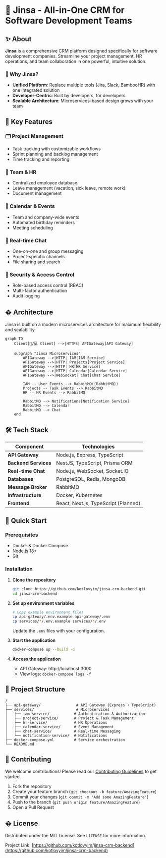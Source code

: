 # 🚀 Jinsa - All-in-One CRM for Software Development Teams

## ✨ About

**Jinsa** is a comprehensive CRM platform designed specifically for software development companies. Streamline your project management, HR operations, and team collaboration in one powerful, intuitive solution.

### 🌟 Why Jinsa?
- **Unified Platform**: Replace multiple tools (Jira, Slack, BambooHR) with one integrated solution
- **Developer-Centric**: Built by developers, for developers
- **Scalable Architecture**: Microservices-based design grows with your team

## 🎯 Key Features

### 🗂️ Project Management
- Task tracking with customizable workflows
- Sprint planning and backlog management
- Time tracking and reporting

### 👥 Team & HR
- Centralized employee database
- Leave management (vacation, sick leave, remote work)
- Document management

### 📅 Calendar & Events
- Team and company-wide events
- Automated birthday reminders
- Meeting scheduling

### 💬 Real-time Chat
- One-on-one and group messaging
- Project-specific channels
- File sharing and search

### 🔐 Security & Access Control
- Role-based access control (RBAC)
- Multi-factor authentication
- Audit logging

## �️ Architecture

Jinsa is built on a modern microservices architecture for maximum flexibility and scalability.

```mermaid
graph TD
    Client[📱/💻 Client] -->|HTTPS| APIGateway[API Gateway]
    
    subgraph "Jinsa Microservices"
        APIGateway -->|HTTP| IAM[IAM Service]
        APIGateway -->|HTTP| Projects[Project Service]
        APIGateway -->|HTTP| HR[HR Service]
        APIGateway -->|HTTP| Calendar[Calendar Service]
        APIGateway -->|WebSocket| Chat[Chat Service]
        
        IAM -- User Events --> RabbitMQ((RabbitMQ))
        Projects -- Task Events --> RabbitMQ
        HR -- HR Events --> RabbitMQ
        
        RabbitMQ --> Notifications[Notification Service]
        RabbitMQ --> Calendar
        RabbitMQ --> Chat
    end
```

## 🛠️ Tech Stack

| Component               | Technologies                                |
|-------------------------|---------------------------------------------|
| **API Gateway**        | Node.js, Express, TypeScript                |
| **Backend Services**   | NestJS, TypeScript, Prisma ORM              |
| **Real-time Chat**     | Node.js, WebSocket, Socket.IO               |
| **Databases**         | PostgreSQL, Redis, MongoDB                  |
| **Message Broker**    | RabbitMQ                                   |
| **Infrastructure**    | Docker, Kubernetes                         |
| **Frontend**          | React, Next.js, TypeScript (Planned)       |

## 🚀 Quick Start

### Prerequisites
- Docker & Docker Compose
- Node.js 18+
- Git

### Installation

1. **Clone the repository**
   ```bash
   git clone https://github.com/kotlovyim/jinsa-crm-backend.git
   cd jinsa-crm-backend
   ```

2. **Set up environment variables**
   ```bash
   # Copy example environment files
   cp api-gateway/.env.example api-gateway/.env
   cp services/*/.env.example services/*/.env
   ```
   Update the `.env` files with your configuration.

3. **Start the application**
   ```bash
   docker-compose up --build -d
   ```

4. **Access the application**
   - API Gateway: http://localhost:3000
   - View logs: `docker-compose logs -f`

## 📁 Project Structure

```
/
├── api-gateway/                # API Gateway (Express + TypeScript)
├── services/                   # Microservices
│   ├── iam-service/           # Authentication & Authorization
│   ├── project-service/       # Project & Task Management
│   ├── hr-service/            # HR Operations
│   ├── calendar-service/      # Event Management
│   ├── chat-service/          # Real-time Messaging
│   └── notification-service/  # Notifications
├── docker-compose.yml         # Service orchestration
└── README.md
```

## 🤝 Contributing

We welcome contributions! Please read our [Contributing Guidelines](CONTRIBUTING.md) to get started.

1. Fork the repository
2. Create your feature branch (`git checkout -b feature/AmazingFeature`)
3. Commit your changes (`git commit -m 'Add some AmazingFeature'`)
4. Push to the branch (`git push origin feature/AmazingFeature`)
5. Open a Pull Request

## � License

Distributed under the MIT License. See `LICENSE` for more information.

Project Link: [https://github.com/kotlovyim/jinsa-crm-backend](https://github.com/kotlovyim/jinsa-crm-backend)